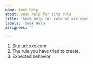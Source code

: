 ```yaml
---
name: Seek help
about: Seek help for site rule
title: 'Seek help for rule of xxx.com'
labels: 'Seek Help'
assignees: ''

---
```


1. Site url: xxx.com
2. The rule you have tried to create.
3. Expected behavior

